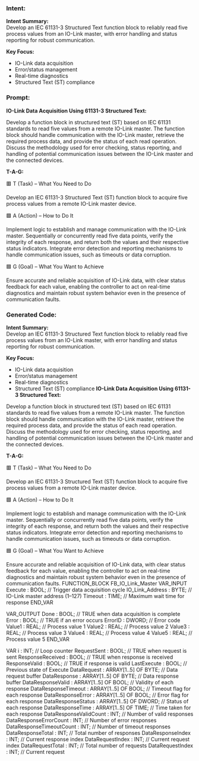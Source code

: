 ### Intent:
**Intent Summary:**  
Develop an IEC 61131-3 Structured Text function block to reliably read five process values from an IO-Link master, with error handling and status reporting for robust communication.  

**Key Focus:**  
- IO-Link data acquisition  
- Error/status management  
- Real-time diagnostics  
- Structured Text (ST) compliance

### Prompt:
**IO-Link Data Acquisition Using 61131-3 Structured Text:**

Develop a function block in structured text (ST) based on IEC 61131 standards to read five values from a remote IO-Link master. The function block should handle communication with the IO-Link master, retrieve the required process data, and provide the status of each read operation. Discuss the methodology used for error checking, status reporting, and handling of potential communication issues between the IO-Link master and the connected devices.

**T-A-G:**

🟥 T (Task) – What You Need to Do

Develop an IEC 61131-3 Structured Text (ST) function block to acquire five process values from a remote IO-Link master device.

🟩 A (Action) – How to Do It

Implement logic to establish and manage communication with the IO-Link master. Sequentially or concurrently read five data points, verify the integrity of each response, and return both the values and their respective status indicators. Integrate error detection and reporting mechanisms to handle communication issues, such as timeouts or data corruption.

🟦 G (Goal) – What You Want to Achieve

Ensure accurate and reliable acquisition of IO-Link data, with clear status feedback for each value, enabling the controller to act on real-time diagnostics and maintain robust system behavior even in the presence of communication faults.

### Generated Code:
**Intent Summary:**  
Develop an IEC 61131-3 Structured Text function block to reliably read five process values from an IO-Link master, with error handling and status reporting for robust communication.  

**Key Focus:**  
- IO-Link data acquisition  
- Error/status management  
- Real-time diagnostics  
- Structured Text (ST) compliance
**IO-Link Data Acquisition Using 61131-3 Structured Text:**

Develop a function block in structured text (ST) based on IEC 61131 standards to read five values from a remote IO-Link master. The function block should handle communication with the IO-Link master, retrieve the required process data, and provide the status of each read operation. Discuss the methodology used for error checking, status reporting, and handling of potential communication issues between the IO-Link master and the connected devices.

**T-A-G:**

🟥 T (Task) – What You Need to Do

Develop an IEC 61131-3 Structured Text (ST) function block to acquire five process values from a remote IO-Link master device.

🟩 A (Action) – How to Do It

Implement logic to establish and manage communication with the IO-Link master. Sequentially or concurrently read five data points, verify the integrity of each response, and return both the values and their respective status indicators. Integrate error detection and reporting mechanisms to handle communication issues, such as timeouts or data corruption.

🟦 G (Goal) – What You Want to Achieve

Ensure accurate and reliable acquisition of IO-Link data, with clear status feedback for each value, enabling the controller to act on real-time diagnostics and maintain robust system behavior even in the presence of communication faults.
FUNCTION_BLOCK FB_IO_Link_Master
VAR_INPUT
    Execute : BOOL; // Trigger data acquisition cycle
    IO_Link_Address : BYTE; // IO-Link master address (1–127)
    Timeout : TIME; // Maximum wait time for response
END_VAR

VAR_OUTPUT
    Done : BOOL; // TRUE when data acquisition is complete
    Error : BOOL; // TRUE if an error occurs
    ErrorID : DWORD; // Error code
    Value1 : REAL; // Process value 1
    Value2 : REAL; // Process value 2
    Value3 : REAL; // Process value 3
    Value4 : REAL; // Process value 4
    Value5 : REAL; // Process value 5
END_VAR

VAR
    i : INT; // Loop counter
    RequestSent : BOOL; // TRUE when request is sent
    ResponseReceived : BOOL; // TRUE when response is received
    ResponseValid : BOOL; // TRUE if response is valid
    LastExecute : BOOL; // Previous state of Execute
    DataRequest : ARRAY[1..5] OF BYTE; // Data request buffer
    DataResponse : ARRAY[1..5] OF BYTE; // Data response buffer
    DataResponseValid : ARRAY[1..5] OF BOOL; // Validity of each response
    DataResponseTimeout : ARRAY[1..5] OF BOOL; // Timeout flag for each response
    DataResponseError : ARRAY[1..5] OF BOOL; // Error flag for each response
    DataResponseStatus : ARRAY[1..5] OF DWORD; // Status of each response
    DataResponseTime : ARRAY[1..5] OF TIME; // Time taken for each response
    DataResponseValidCount : INT; // Number of valid responses
    DataResponseErrorCount : INT; // Number of error responses
    DataResponseTimeoutCount : INT; // Number of timeout responses
    DataResponseTotal : INT; // Total number of responses
    DataResponseIndex : INT; // Current response index
    DataRequestIndex : INT; // Current request index
    DataRequestTotal : INT; // Total number of requests
    DataRequestIndex : INT; // Current request
